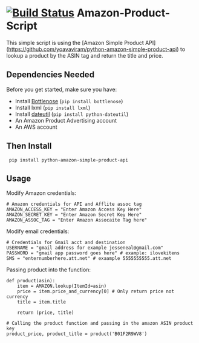[![Build Status](https://travis-ci.org/jesseneal/Amazon-Product-Script.svg?branch=master)](https://travis-ci.org/jesseneal/Amazon-Product-Script)
Amazon-Product-Script
=====================
This simple script is using the [Amazon Simple Product API] (https://github.com/yoavaviram/python-amazon-simple-product-api)
to lookup a product by the ASIN tag and return the title and price.

Dependencies Needed
--------------
Before you get started, make sure you have:

* Install [Bottlenose](https://github.com/lionheart/bottlenose) (`pip install bottlenose`)
* Install lxml (`pip install lxml`)
* Install [dateutil](http://labix.org/python-dateutil) (`pip install python-dateutil`)
* An Amazon Product Advertising account
* An AWS account

Then Install
-------------
     pip install python-amazon-simple-product-api

Usage
-----
Modify Amazon credentials:
```	 
# Amazon credentials for API and Afflite assoc tag
AMAZON_ACCESS_KEY = "Enter Amazon Access Key Here"
AMAZON_SECRET_KEY = "Enter Amazon Secret Key Here"
AMAZON_ASSOC_TAG = "Enter Amazon Assocaite Tag here"
```
Modify email credentials:
```	 
# Credentials for Gmail acct and destination
USERNAME = "gmail address for example jesseneal@gmail.com"
PASSWORD = "gmail app password goes here" # example: ilovekitens
SMS = "enternumberhere.att.net" # exaample 5555555555.att.net
```

Passing product into the function:
```     
def product(asin):
    item = AMAZON.lookup(ItemId=asin)
    price = item.price_and_currency[0] # Only return price not currency
    title = item.title

    return (price, title)

# Calling the product function and passing in the amazon ASIN product key
product_price, product_title = product('B01F2R9WV8')
```

